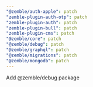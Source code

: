 ```yaml
---
"@zemble/auth-apple": patch
"zemble-plugin-auth-otp": patch
"zemble-plugin-auth": patch
"zemble-plugin-bull": patch
"zemble-plugin-cms": patch
"@zemble/core": patch
"@zemble/debug": patch
"@zemble/graphql": patch
"@zemble/migrations": patch
"@zemble/mongodb": patch
---
```


Add @zemble/debug package
